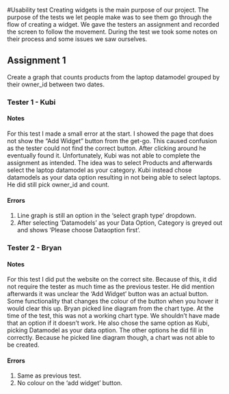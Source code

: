#Usability test
Creating widgets is the main purpose of our project. The purpose of the tests we let people make was to see them go through the flow of creating a widget. 
We gave the testers an assignment and recorded the screen to follow the movement. During the test we took some notes on their process and some issues we saw ourselves. 

## Assignment 1 
Create a graph that counts products from the laptop datamodel grouped by their owner_id between two dates. 

### Tester 1 - Kubi
#### Notes
For this test I made a small error at the start. I showed the page that does not show the “Add Widget” button from the get-go. This caused confusion as the tester could not find the correct button. 
After clicking around he eventually found it. Unfortunately, Kubi was not able to complete the assignment as intended. The idea was to select Products and afterwards select the laptop datamodel as your category. 
Kubi instead chose datamodels as your data option resulting in not being able to select laptops. He did still pick owner_id and count. 

#### Errors
1. Line graph is still an option in the ‘select graph type’ dropdown. 
2. After selecting ‘Datamodels’ as your Data Option, Category is greyed out and shows ‘Please choose Dataoption first’. 


### Tester 2 - Bryan
#### Notes
For this test I did put the website on the correct site. Because of this, it did not require the tester as much time as the previous tester. He did mention afterwards it was unclear the ‘Add Widget’ button was an actual button. 
Some functionality that changes the colour of the button when you hover it would clear this up. Bryan picked line diagram from the chart type. At the time of the test, this was not a working chart type. 
We shouldn’t have made that an option if it doesn’t work. He also chose the same option as Kubi, picking Datamodel as your data option. The other options he did fill in correctly. 
Because he picked line diagram though, a chart was not able to be created. 

#### Errors
1. Same as previous test.
2. No colour on the ‘add widget’ button.
 

